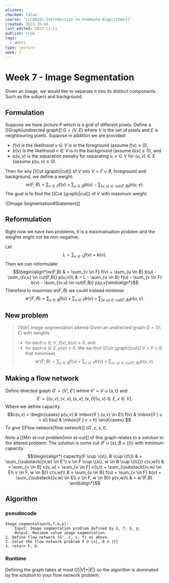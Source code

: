 ```yaml
---
aliases: 
checked: false
course: "[[CS6215 Introduction to Graduate Algorithms]]"
created: 2023-10-04
last_edited: 2023-11-11
publish: true
tags:
  - OMSCS
type: lecture
week: 7
---
```

# Week 7 - Image Segmentation

Given an image, we would like to separate it into its distinct components. Such as the subject and background.


## Formulation

Suppose we have picture $P$ which is a grid of different pixels. Define a [[Graph|undirected graph]] $G = (V, E)$ where $V$ is the set of pixels and $E$ is neighbouring pixels. Suppose in addition we are provided:

- $f(v)$ is the likelihood $v \in V$ is in the foreground (assume $f(v) \geq 0$),
- $b(v)$ is the likelihood $v \in V$ is in the background (assume $b(v) \geq 0$), and
- $p(u,v)$ is the separation penalty for separating $u,v \in V$ for $(u,v) \in E$ (assume $p(u,v) \geq 0$).

Then for any [[Cut (graph)|cut]] of $V$ into $V = F \cup B$, foreground and background, we define a weight:
$$w(F,B) = \sum_{v \in F} f(v) + \sum_{u \in B} b(u) - \sum_{(v,u) \in cut(F,B)} p(u,v).$$
The goal is to find the [[Cut (graph)|cut]] of $V$ with maximum weight.

![[Image Segmentation#Statement]]

## Reformulation

Right now we have two problems, it is a maximalisation problem and the weights might not be non-negative.

Let
$$L = \sum_{v \in V} f(v) + b(v).$$
Then we can reformulate
$$\begin{align*}w(F,B) & = \sum_{v \in F} f(v) + \sum_{u \in B} b(u) - \sum_{(v,u) \in cut(F,B)} p(u,v)\\
& = L - \sum_{u \in B} f(u) - \sum_{v \in F} b(v) - \sum_{(v,u) \in cut(F,B)} p(u,v)\end{align*}$$
Therefore to maximise $w(F,B)$ we could instead minimise
$$w'(F,B) = \sum_{u \in B} f(u) + \sum_{v \in F} b(v) + \sum_{(v,u) \in cut(F,B)} p(u,v).$$
## New problem

>[!tldr] Image segmentation altered
>Given an undirected graph $G = (V,E)$ with weights:
>- for each $v \in V$, $f(v), b(v) \geq 0$, and
>- for each $e \in E$, $p(e) \geq 0$.
>We we find [[Cut (graph)|cut]] $V = F \cup B$ that minimises
>$$w'(F,B) = \sum_{u \in B} f(u) + \sum_{v \in F} b(v) + \sum_{(v,u) \in cut(F,B)} p(u,v).$$

## Making a flow network

Define directed graph $G' = (V', E')$ where $V' = V \cup \{s,t\}$ and
$$E' = \{ (u,v), (v,u), (s,x), (x,t) \vert (u,v) \in E, x \in V \}.$$
Where we define capacity
$$c(u,v) = \begin{cases} p(u,v) & \mbox{if } (u,v) \in E\\ f(v) & \mbox{if } u = s\\ b(u) & \mbox{if } v = t\\ \end{cases}.$$
To give [[Flow network|flow network]] $(G', c, s, t)$.

Note a [[Min st-cut problem|min st-cut]] of this graph relates to a solution to the altered problem.  The solution is some cut $(F \cup \{s\}, B \cup \{t\})$ with minimum capacity:
$$\begin{align*} capacity(F \cup \{s\}, B \cup \{t\}) & = \sum_{\substack{(v,w) \in E'\\ v \in F \cup \{s\}, w \in B \cup \{t\}}} c(v,w)\\
& = \sum_{u \in B} c(s, u) + \sum_{v \in F} c(v,t) + \sum_{\substack{(v,w) \in E\\ v \in F, w \in B}} c(v,w)\\
& = \sum_{u \in B} f(u) + \sum_{v \in F} b(v) + \sum_{\substack{(v,w) \in E\\ v \in F, w \in B}} p(v,w)\\
& = w'(F,B).
\end{align*}$$
## Algorithm

### pseudocode

```pseudocode
Image_segmentation(G,f,b,p):
	Input: Image segmentation problem defined by G, f, b, p.
	Output: Maximum value image segmentation.
1. Define flow network (G', c, s, t) as above.
2. Solve the flow network problem F U {s}, B U {t}
3. return F, b.
```

### Runtime

Defining the graph takes at most $O(\vert V \vert + \vert E \vert)$ so the algorithm is dominated by the solution to your flow network problem.
